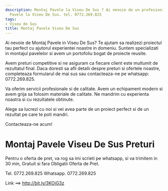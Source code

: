 ```yaml
---
description: Montaj Pavele la Viseu De Sus ? Ai nevoie de un profesionist in Montaj
  Pavele la Viseu De Sus. tel. 0772.269.825
tags:
- Viseu de Sus
title: Montaj Pavele Viseu De Sus
---
```



Ai nevoie de Montaj Pavele in Viseu De Sus? Te ajutam sa realizezi proiectul tau perfect cu ajutorul experientei noastre in domeniu. Suntem specializati in montajul pavelelor si avem un portofoliu bogat de proiecte reusite. 

Avem preturi competitive si ne asiguram ca fiecare client este multumit de rezultatul final. Daca doresti sa afli detalii despre preturi si ofertele noastre, completeaza formularul de mai sus sau contacteaza-ne pe whatsapp: 0772.269.825. 

Va oferim servicii profesionale si de calitate. Avem un echipament modern si avem grija sa folosim materiale de calitate. Ne mandrim cu experienta noastra si cu rezultatele obtinute. 

Alege sa lucrezi cu noi si vei avea parte de un proiect perfect si de un rezultat pe care te poti mandri. 

Contacteaza-ne acum!

# Montaj Pavele Viseu De Sus Preturi
Pentru o oferta de pret, va rog sa imi scrieti pe whatsapp, si va trimitem in 30 min, Gratuit si fara Obligatii Oferta de Pret.

Tel. 0772.269.825
Whatsapp. 0772.269.825

Link ==> http://bit.ly/3KOiG3z